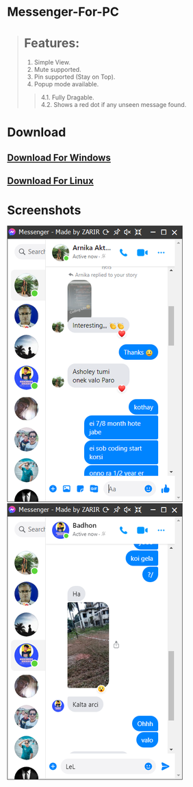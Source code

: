 # Messenger-For-PC
> # Features:
> 1. Simple View.
> 2. Mute supported.
> 3. Pin supported (Stay on Top).
> 4. Popup mode available.
>> 4.1. Fully Dragable.<br>
>> 4.2. Shows a red dot if any unseen message found.
# Download
## <a href="https://github.com/dev-zarir/Messenger-For-PC/releases/download/msnger-v1.3/Messenger.exe">Download For Windows</a>
## <a href="https://github.com/dev-zarir/Messenger-For-PC/releases/download/msnger-v1.3-linux/Messenger.tar.gz">Download For Linux</a>
# Screenshots
!['Screenshots/ss1.png'](Screenshots/ss1.png)
<br>
!['Screenshots/ss2.png'](Screenshots/ss2.png)
